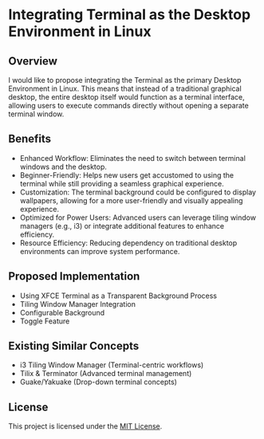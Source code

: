 # Integrating Terminal as the Desktop Environment in Linux

## Overview
I would like to propose integrating the Terminal as the primary Desktop Environment in Linux. This means that instead of a traditional graphical desktop, the entire desktop itself would function as a terminal interface, allowing users to execute commands directly without opening a separate terminal window.

## Benefits
- Enhanced Workflow: Eliminates the need to switch between terminal windows and the desktop.
- Beginner-Friendly: Helps new users get accustomed to using the terminal while still providing a seamless graphical experience.
- Customization: The terminal background could be configured to display wallpapers, allowing for a more user-friendly and visually appealing experience.
- Optimized for Power Users: Advanced users can leverage tiling window managers (e.g., i3) or integrate additional features to enhance efficiency.
- Resource Efficiency: Reducing dependency on traditional desktop environments can improve system performance.

## Proposed Implementation
- Using XFCE Terminal as a Transparent Background Process
- Tiling Window Manager Integration
- Configurable Background
- Toggle Feature

## Existing Similar Concepts
- i3 Tiling Window Manager (Terminal-centric workflows)
- Tilix & Terminator (Advanced terminal management)
- Guake/Yakuake (Drop-down terminal concepts)

## License
This project is licensed under the [MIT License](LICENSE).

